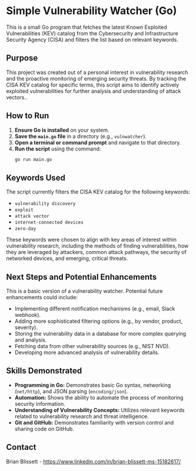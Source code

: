 # Simple Vulnerability Watcher (Go)

This is a small Go program that fetches the latest Known Exploited Vulnerabilities (KEV) catalog from the Cybersecurity and Infrastructure Security Agency (CISA) and filters the list based on relevant keywords.

## Purpose

This project was created out of a personal interest in vulnerability research and the proactive monitoring of emerging security threats. By tracking the CISA KEV catalog for specific terms, this script aims to identify actively exploited vulnerabilities for further analysis and understanding of attack vectors..

## How to Run

1.  **Ensure Go is installed** on your system.
2.  **Save the `main.go` file** in a directory (e.g., `vulnwatcher`).
3.  **Open a terminal or command prompt** and navigate to that directory.
4.  **Run the script** using the command:
    ```bash
    go run main.go
    ```

## Keywords Used

The script currently filters the CISA KEV catalog for the following keywords:

* `vulnerability discovery`
* `exploit`
* `attack vector`
* `internet-connected devices`
* `zero-day`

These keywords were chosen to align with key areas of interest within vulnerability research, including the methods of finding vulnerabilities, how they are leveraged by attackers, common attack pathways, the security of networked devices, and emerging, critical threats.

## Next Steps and Potential Enhancements

This is a basic version of a vulnerability watcher. Potential future enhancements could include:

* Implementing different notification mechanisms (e.g., email, Slack webhook).
* Adding more sophisticated filtering options (e.g., by vendor, product, severity).
* Storing the vulnerability data in a database for more complex querying and analysis.
* Fetching data from other vulnerability sources (e.g., NIST NVD).
* Developing more advanced analysis of vulnerability details.

## Skills Demonstrated

* **Programming in Go:** Demonstrates basic Go syntax, networking (`net/http`), and JSON parsing (`encoding/json`).
* **Automation:** Shows the ability to automate the process of monitoring security information.
* **Understanding of Vulnerability Concepts:** Utilizes relevant keywords related to vulnerability research and threat intelligence.
* **Git and GitHub:** Demonstrates familiarity with version control and sharing code on GitHub.

## Contact

Brian Blissett - https://www.linkedin.com/in/brian-blissett-ms-15182617/

